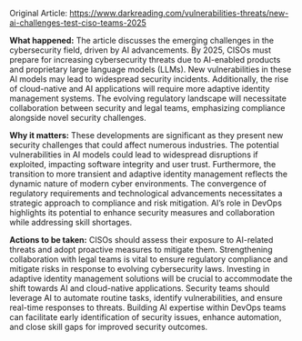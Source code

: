 Original Article: https://www.darkreading.com/vulnerabilities-threats/new-ai-challenges-test-ciso-teams-2025

**What happened:** The article discusses the emerging challenges in the cybersecurity field, driven by AI advancements. By 2025, CISOs must prepare for increasing cybersecurity threats due to AI-enabled products and proprietary large language models (LLMs). New vulnerabilities in these AI models may lead to widespread security incidents. Additionally, the rise of cloud-native and AI applications will require more adaptive identity management systems. The evolving regulatory landscape will necessitate collaboration between security and legal teams, emphasizing compliance alongside novel security challenges.

**Why it matters:** These developments are significant as they present new security challenges that could affect numerous industries. The potential vulnerabilities in AI models could lead to widespread disruptions if exploited, impacting software integrity and user trust. Furthermore, the transition to more transient and adaptive identity management reflects the dynamic nature of modern cyber environments. The convergence of regulatory requirements and technological advancements necessitates a strategic approach to compliance and risk mitigation. AI’s role in DevOps highlights its potential to enhance security measures and collaboration while addressing skill shortages.

**Actions to be taken:** CISOs should assess their exposure to AI-related threats and adopt proactive measures to mitigate them. Strengthening collaboration with legal teams is vital to ensure regulatory compliance and mitigate risks in response to evolving cybersecurity laws. Investing in adaptive identity management solutions will be crucial to accommodate the shift towards AI and cloud-native applications. Security teams should leverage AI to automate routine tasks, identify vulnerabilities, and ensure real-time responses to threats. Building AI expertise within DevOps teams can facilitate early identification of security issues, enhance automation, and close skill gaps for improved security outcomes.